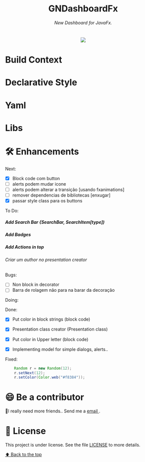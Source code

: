 <h1 align="center">GNDashboardFx</h1>
<h6 align="center"> New Dashboard for JavaFx. </h6>
<h1></h1>

<p align="center">
  <img src="./src/main/resources/logo/logo_flier.png"  />
</p>

# Build Context

# Declarative Style

# Yaml

# Libs

# 🛠 Enhancements

Next:

- [X] Block code com button
- [ ] alerts podem mudar icone
- [ ] alerts podem alterar a transição [usando fxanimations]
- [ ] remover dependencias de bibliotecas [enxugar]
- [X] passar style class para os buttons

To Do:

 ##### Add Search Bar {SearchBar, SearchItem[type])
 ##### Add Badges
 ##### Add Actions in top
 ###### Criar um author no presentation creator
    

Bugs:

- [ ] Non block in decorator
- [ ] Barra de rolagem não para na barar da decoração

Doing:

Done:
- [X] Put color in block strings (block code)
- [X] Presentation class creator (Presentation class)
- [X] Put color in Upper letter (block code)
- [X] Implementing model for simple dialogs, alerts..


Fixed:


```java
    Random r = new Random(12);
    r.setNext(12);
    r.setColor(Color.web("#f8384"));

```

# 😄 Be a contributor<br>

🤖I really need more friends.. Send me a  <a href='mailto:gleidisonmt@gmail.com?subject=Hi, I see you need my help!.. I am here.'> email <a/>.

# 📝 License

This project is under license. See the file [LICENSE](LICENSE.md) to more details.

[⬆ Back to the top](#GNDecorator)<br>